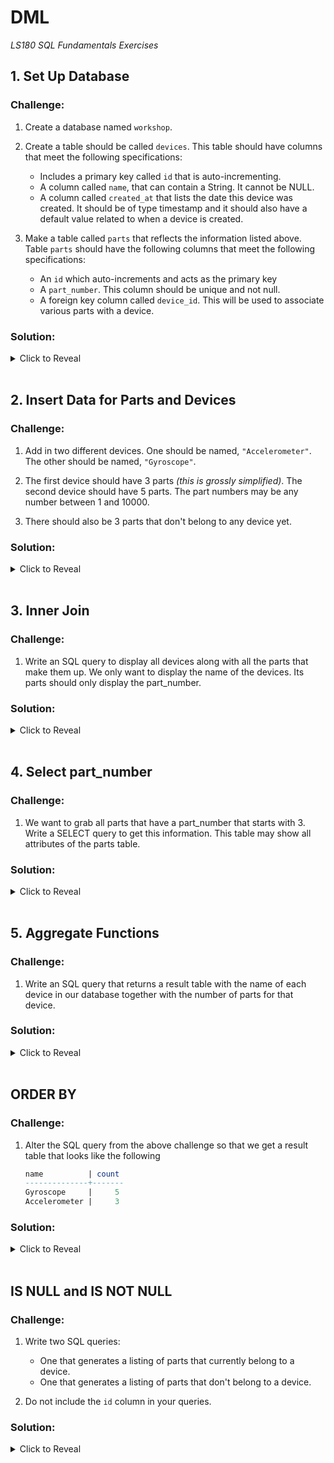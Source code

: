 # DML
*LS180 SQL Fundamentals Exercises*

## 1. Set Up Database

### Challenge:

1. Create a database named `workshop`.

2. Create a table should be called `devices`. This table should have columns that meet the following specifications:
    - Includes a primary key called `id` that is auto-incrementing.
    - A column called `name`, that can contain a String. It cannot be NULL.
    - A column called `created_at` that lists the date this device was created. It should be of type timestamp and it should also have a default value related to when a device is created.

3. Make a table called `parts` that reflects the information listed above. Table `parts` should have the following columns that meet the following specifications:
    - An `id` which auto-increments and acts as the primary key
    - A `part_number`. This column should be unique and not null.
    - A foreign key column called `device_id`. This will be used to associate various parts with a device.

### Solution:

<details><summary>Click to Reveal</summary>

```sql
CREATE DATABASE workshop;

CREATE TABLE devices (
    id serial PRIMARY KEY,
    name varchar(50) NOT NULL,
    created_at timestamp DEFAULT CURRENT_TIMESTAMP
);

CREATE TABLE parts (
    id serial PRIMARY KEY,
    part_number integer NOT NULL UNIQUE,
    device_id integer REFERENCES devices (id)
);
```
</details>

<br>

## 2. Insert Data for Parts and Devices

### Challenge:

1. Add in two different devices. One should be named, `"Accelerometer"`. The other should be named, `"Gyroscope"`.

2. The first device should have 3 parts _(this is grossly simplified)_. The second device should have 5 parts. The part numbers may be any number between 1 and 10000.

3. There should also be 3 parts that don't belong to any device yet.

### Solution:

<details><summary>Click to Reveal</summary>

```sql
INSERT INTO devices (name) VALUES ('Accelerometer'), ('Gyroscope');

INSERT INTO parts (part_number, device_id) VALUES (1, 1), (2, 1), (3, 1), (10, 2), (11, 2), (12, 2), (13, 2), (14, 2);

INSERT INTO parts (part_number) VALUES (100), (200), (300);
```
</details>

<br>

## 3. Inner Join

### Challenge:

1. Write an SQL query to display all devices along with all the parts that make them up. We only want to display the name of the devices. Its parts should only display the part_number.

### Solution:

<details><summary>Click to Reveal</summary>

```sql
SELECT d.name, p.part_number FROM devices d JOIN parts p ON d.id = p.device_id;
```
</details>

<br>

## 4. Select part_number

### Challenge:

1. We want to grab all parts that have a part_number that starts with 3. Write a SELECT query to get this information. This table may show all attributes of the parts table.

### Solution:

<details><summary>Click to Reveal</summary>

```sql
SELECT * FROM parts WHERE part_number::text LIKE '3%';
```
</details>

<br>

## 5. Aggregate Functions

### Challenge:

1. Write an SQL query that returns a result table with the name of each device in our database together with the number of parts for that device.

### Solution:

<details><summary>Click to Reveal</summary>

```sql
SELECT d.name, count(p.device_id) FROM devices d LEFT JOIN parts p on d.id = p.device_id GROUP BY d.name;
```
</details>

<br>

## ORDER BY

### Challenge:

1. Alter the SQL query from the above challenge so that we get a result table that looks like the following

    ```sql
    name          | count
    --------------+-------
    Gyroscope     |     5
    Accelerometer |     3
    ```

### Solution:

<details><summary>Click to Reveal</summary>

```sql
SELECT d.name, count(p.device_id) FROM devices d LEFT JOIN parts p on d.id = p.device_id GROUP BY d.name ORDER BY d.name DESC;
```
</details>

<br>

## IS NULL and IS NOT NULL

### Challenge:

1. Write two SQL queries:

    - One that generates a listing of parts that currently belong to a device.
    - One that generates a listing of parts that don't belong to a device.

2. Do not include the `id` column in your queries.

### Solution:

<details><summary>Click to Reveal</summary>

1. parts that currently belong to a device
    ```sql
    SELECT part_number, device_id FROM parts WHERE device_id IS NOT NULL;
    ```
2. parts that currently don't beling to a device
    ```sql
    SELECT part_number, device_id FROM parts WHERE device_id IS NULL;
    ```
</details>
